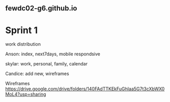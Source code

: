 ## fewdc02-g6.github.io
# Sprint 1

work distribution

Anson: index, next7days, mobile respondsive

skylar: work, personal, family, calendar

Candice: add new, wireframes

Wireframes
https://drive.google.com/drive/folders/140FAdTTKEkFuGhIaa5G7t3cXbWX0MoL4?usp=sharing

